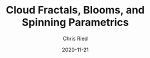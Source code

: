 ---
title: 'Cloud Fractals, Blooms, and Spinning Parametrics'
author: Chris Ried
date: '2020-11-21'
slug: generative-arts-55
categories: 
featured: 
tags: ['generative']
---